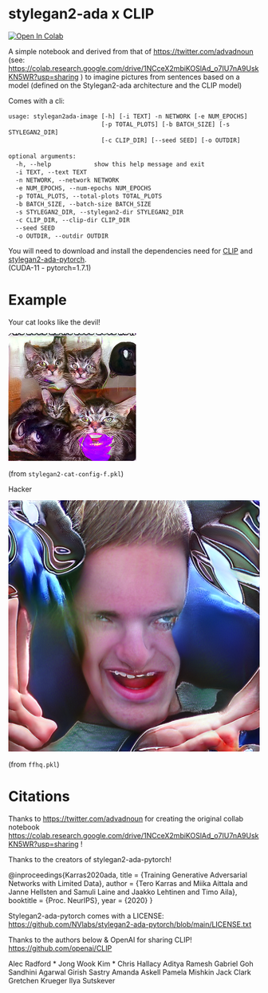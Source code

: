 # stylegan2-ada x CLIP
[![Open In Colab](https://colab.research.google.com/assets/colab-badge.svg)](https://colab.research.google.com/github/ysig/stylegan2-ADAxCLIP/blob/main/stylegan2_ada%20x%20CLIP.ipynb)

A simple notebook and derived from that of https://twitter.com/advadnoun  
(see: https://colab.research.google.com/drive/1NCceX2mbiKOSlAd_o7IU7nA9UskKN5WR?usp=sharing )
to imagine pictures from sentences based on a model (defined on the Stylegan2-ada architecture and the CLIP model)

Comes with a cli:

```
usage: stylegan2ada-image [-h] [-i TEXT] -n NETWORK [-e NUM_EPOCHS]
                          [-p TOTAL_PLOTS] [-b BATCH_SIZE] [-s STYLEGAN2_DIR]
                          [-c CLIP_DIR] [--seed SEED] [-o OUTDIR]

optional arguments:
  -h, --help            show this help message and exit
  -i TEXT, --text TEXT
  -n NETWORK, --network NETWORK
  -e NUM_EPOCHS, --num-epochs NUM_EPOCHS
  -p TOTAL_PLOTS, --total-plots TOTAL_PLOTS
  -b BATCH_SIZE, --batch-size BATCH_SIZE
  -s STYLEGAN2_DIR, --stylegan2-dir STYLEGAN2_DIR
  -c CLIP_DIR, --clip-dir CLIP_DIR
  --seed SEED
  -o OUTDIR, --outdir OUTDIR 
```  

You will need to download and install the dependencies need for [CLIP](https://github.com/openai/CLIP) and [stylegan2-ada-pytorch](https://github.com/NVlabs/stylegan2-ada-pytorch).  
(CUDA-11 - pytorch=1.7.1)

# Example

Your cat looks like the devil!

![Your cat looks like the devil!](./cat.png)

(from `stylegan2-cat-config-f.pkl`)

Hacker

![Hacker](./hacker.png)

(from `ffhq.pkl`)

# Citations

Thanks to https://twitter.com/advadnoun for creating the original collab notebook https://colab.research.google.com/drive/1NCceX2mbiKOSlAd_o7IU7nA9UskKN5WR?usp=sharing !

Thanks to the creators of stylegan2-ada-pytorch!

@inproceedings{Karras2020ada,
  title     = {Training Generative Adversarial Networks with Limited Data},
  author    = {Tero Karras and Miika Aittala and Janne Hellsten and Samuli Laine and Jaakko Lehtinen and Timo Aila},
  booktitle = {Proc. NeurIPS},
  year      = {2020}
}

Stylegan2-ada-pytorch comes with a LICENSE: https://github.com/NVlabs/stylegan2-ada-pytorch/blob/main/LICENSE.txt

Thanks to the authors below & OpenAI for sharing CLIP! https://github.com/openai/CLIP

Alec Radford \* Jong Wook Kim \* Chris Hallacy Aditya Ramesh Gabriel Goh Sandhini Agarwal
Girish Sastry Amanda Askell Pamela Mishkin Jack Clark Gretchen Krueger
Ilya Sutskever
